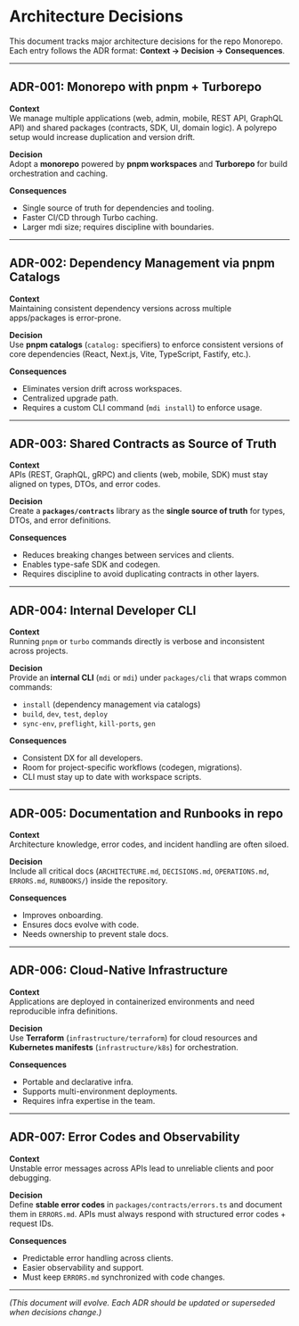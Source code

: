 # Architecture Decisions

This document tracks major architecture decisions for the repo Monorepo.  
Each entry follows the ADR format: **Context → Decision → Consequences**.

---

## ADR-001: Monorepo with pnpm + Turborepo

**Context**  
We manage multiple applications (web, admin, mobile, REST API, GraphQL API) and shared packages (contracts, SDK, UI, domain logic). A polyrepo setup would increase duplication and version drift.

**Decision**  
Adopt a **monorepo** powered by **pnpm workspaces** and **Turborepo** for build orchestration and caching.

**Consequences**

- Single source of truth for dependencies and tooling.
- Faster CI/CD through Turbo caching.
- Larger mdi size; requires discipline with boundaries.

---

## ADR-002: Dependency Management via pnpm Catalogs

**Context**  
Maintaining consistent dependency versions across multiple apps/packages is error-prone.

**Decision**  
Use **pnpm catalogs** (`catalog:` specifiers) to enforce consistent versions of core dependencies (React, Next.js, Vite, TypeScript, Fastify, etc.).

**Consequences**

- Eliminates version drift across workspaces.
- Centralized upgrade path.
- Requires a custom CLI command (`mdi install`) to enforce usage.

---

## ADR-003: Shared Contracts as Source of Truth

**Context**  
APIs (REST, GraphQL, gRPC) and clients (web, mobile, SDK) must stay aligned on types, DTOs, and error codes.

**Decision**  
Create a **`packages/contracts`** library as the **single source of truth** for types, DTOs, and error definitions.

**Consequences**

- Reduces breaking changes between services and clients.
- Enables type-safe SDK and codegen.
- Requires discipline to avoid duplicating contracts in other layers.

---

## ADR-004: Internal Developer CLI

**Context**  
Running `pnpm` or `turbo` commands directly is verbose and inconsistent across projects.

**Decision**  
Provide an **internal CLI** (`mdi` or `mdi`) under `packages/cli` that wraps common commands:

- `install` (dependency management via catalogs)
- `build`, `dev`, `test`, `deploy`
- `sync-env`, `preflight`, `kill-ports`, `gen`

**Consequences**

- Consistent DX for all developers.
- Room for project-specific workflows (codegen, migrations).
- CLI must stay up to date with workspace scripts.

---

## ADR-005: Documentation and Runbooks in repo

**Context**  
Architecture knowledge, error codes, and incident handling are often siloed.

**Decision**  
Include all critical docs (`ARCHITECTURE.md`, `DECISIONS.md`, `OPERATIONS.md`, `ERRORS.md`, `RUNBOOKS/`) inside the repository.

**Consequences**

- Improves onboarding.
- Ensures docs evolve with code.
- Needs ownership to prevent stale docs.

---

## ADR-006: Cloud-Native Infrastructure

**Context**  
Applications are deployed in containerized environments and need reproducible infra definitions.

**Decision**  
Use **Terraform** (`infrastructure/terraform`) for cloud resources and **Kubernetes manifests** (`infrastructure/k8s`) for orchestration.

**Consequences**

- Portable and declarative infra.
- Supports multi-environment deployments.
- Requires infra expertise in the team.

---

## ADR-007: Error Codes and Observability

**Context**  
Unstable error messages across APIs lead to unreliable clients and poor debugging.

**Decision**  
Define **stable error codes** in `packages/contracts/errors.ts` and document them in `ERRORS.md`. APIs must always respond with structured error codes + request IDs.

**Consequences**

- Predictable error handling across clients.
- Easier observability and support.
- Must keep `ERRORS.md` synchronized with code changes.

---

_(This document will evolve. Each ADR should be updated or superseded when decisions change.)_
